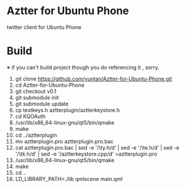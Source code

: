 Aztter for Ubuntu Phone
=======================

twitter client for Ubuntu Phone

# Build
※ if you can't build project though you do referencing it , sorry.

1. git clone https://github.com/yuntan/Aztter-for-Ubuntu-Phone.git
1. cd Aztter-for-Ubuntu-Phone
1. git checkout v0.1
1. git submodule init
1. git submodule update
1. cp testkeys.h aztterplugin/aztterkeystore.h
1. cd KQOAuth
1. /usr/lib/x86_64-linux-gnu/qt5/bin/qmake
1. make
1. cd ../aztterplugin
1. mv aztterplugin.pro aztterplugin.pro.bac
1. cat aztterplugin.pro.bac | sed -e '/\ty.h/d' | sed -e '/\te.h/d' | sed -e '/\tk.h/d' | sed -e '/aztterkeystore.cpp/d' >aztterplugin.pro
1. /usr/lib/x86_64-linux-gnu/qt5/bin/qmake
1. make
1. cd ..
1. LD_LIBRARY_PATH=./lib qmlscene main.qml

